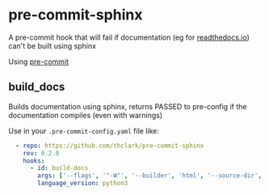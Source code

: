 # pre-commit-sphinx
A pre-commit hook that will fail if documentation (eg for [readthedocs.io](https://www.readthedocs.io)) can't be built using sphinx

Using [pre-commit](https://pre-commit.com/#new-hooks)


## build_docs

Builds documentation using sphinx, returns PASSED to pre-config if the documentation compiles (even with warnings)

Use in your `.pre-commit-config.yaml` file like:
```yaml
  - repo: https://github.com/thclark/pre-commit-sphinx
    rev: 0.2.0
    hooks:
      - id: build-docs
        args: ['--flags', '"-W"', '--builder', 'html', '--source-dir', 'docs', '--html-dir', 'docs/_build/html']
        language_version: python3
```
